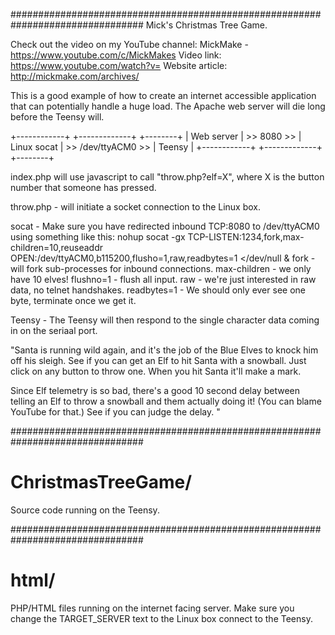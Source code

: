 ################################################################################
Mick's Christmas Tree Game.

Check out the video on my YouTube channel: MickMake - https://www.youtube.com/c/MickMakes
Video link: https://www.youtube.com/watch?v=
Website article: http://mickmake.com/archives/

This is a good example of how to create an internet accessible application that can potentially handle a huge load. The Apache web server will die long before the Teensy will.

+------------+            +-------------+                    +--------+
| Web server | >> 8080 >> | Linux socat | >> /dev/ttyACM0 >> | Teensy |
+------------+            +-------------+                    +--------+

index.php will use javascript to call "throw.php?elf=X", where X is the button number that someone has pressed.

throw.php - will initiate a socket connection to the Linux box.

socat - Make sure you have redirected inbound TCP:8080 to /dev/ttyACM0 using something like this:
nohup socat -gx TCP-LISTEN:1234,fork,max-children=10,reuseaddr OPEN:/dev/ttyACM0,b115200,flusho=1,raw,readbytes=1 </dev/null &
	fork - will fork sub-processes for inbound connections.
	max-children - we only have 10 elves!
	flushno=1 - flush all input.
	raw - we're just interested in raw data, no telnet handshakes.
	readbytes=1 - We should only ever see one byte, terminate once we get it.

Teensy - The Teensy will then respond to the single character data coming in on the seriaal port.


"Santa is running wild again, and it's the job of the Blue Elves to knock him off his sleigh.
See if you can get an Elf to hit Santa with a snowball.
Just click on any button to throw one.
When you hit Santa it'll make a mark.

Since Elf telemetry is so bad, there's a good 10 second delay between telling an Elf to throw a snowball and them actually doing it! (You can blame YouTube for that.) See if you can judge the delay.
"


################################################################################
# ChristmasTreeGame/
Source code running on the Teensy.


################################################################################
# html/
PHP/HTML files running on the internet facing server.
Make sure you change the TARGET_SERVER text to the Linux box connect to the Teensy.


